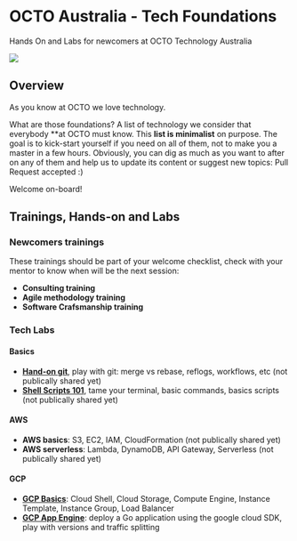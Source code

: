 # OCTO Australia - Tech Foundations
Hands On and Labs for newcomers at OCTO Technology Australia

<img src="./static/foundations.jpg" />

## Overview

As you know at OCTO we love technology.

What are those foundations? A list of technology we consider that everybody **at OCTO must know.
This **list is minimalist** on purpose. The goal is to kick-start yourself if you need on all of them, not to make you a master in a few hours.
Obviously, you can dig as much as you want to after on any of them and help us to update its content or suggest new topics: Pull Request accepted :)

Welcome on-board!

## Trainings, Hands-on and Labs

### Newcomers trainings

These trainings should be part of your welcome checklist, check with your mentor to know when will be the next session:

- **Consulting training**
- **Agile methodology training**
- **Software Crafsmanship training**

### Tech Labs

#### Basics
- **[Hand-on git](https://github.com/octo-technology-downunder/git-command-line-lab)**, play with git: merge vs rebase, reflogs, workflows, etc (not  publically shared yet)
- **[Shell Scripts 101](https://github.com/octo-technology-downunder/command-line-shell-scripts-lab)**, tame your terminal, basic commands, basics scripts (not  publically shared yet)

#### AWS
- **AWS basics**: S3, EC2, IAM, CloudFormation (not  publically shared yet)
- **AWS serverless**: Lambda, DynamoDB, API Gateway, Serverless (not  publically shared yet)

#### GCP
- **[GCP Basics](https://github.com/octo-technology-downunder/gcp-compute-engine-autoscaling-lab)**: Cloud Shell, Cloud Storage, Compute Engine, Instance Template, Instance Group, Load Balancer
- **[GCP App Engine](https://github.com/octo-technology-downunder/gcp-app-engine-flex-with-go)**: deploy a Go application using the google cloud SDK, play with versions and traffic splitting

